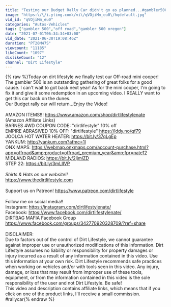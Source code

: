 ```yaml
---
title: "Testing our Budget Rally Car didn't go as planned...#gambler500 #offroadfails"
image: "https:\/\/i.ytimg.com\/vi\/qVOjiMm_eu0\/hqdefault.jpg"
vid_id: "qVOjiMm_eu0"
categories: "Autos-Vehicles"
tags: ["gambler 500","off road","gambler 500 oregon"]
date: "2021-07-01T06:34:34+03:00"
vid_date: "2021-06-30T19:08:46Z"
duration: "PT20M47S"
viewcount: "11185"
likeCount: "1097"
dislikeCount: "12"
channel: "Dirt Lifestyle"
---
```

{% raw %}Today on dirt lifestyle we finally test our Off-road mini cooper! The gambler 500 is an outstanding gathering of great folks for a good cause. I can't wait to got back next year! As for the mini cooper, I'm going to fix it and give it some redemption in an upcoming video. I REALLY want to get this car back on the dunes. <br />Our Budget rally car will return...Enjoy the Video!<br /><br />AMAZON ITEMS!!!   <a rel="nofollow" target="blank" href="https://www.amazon.com/shop/dirtlifestylenate">https://www.amazon.com/shop/dirtlifestylenate</a><br />(Amazon Affiliate Links)<br />BARNES 4WD COUPON CODE: &quot;dirtlifestyle&quot; 10% off<br />EMPIRE ABRASIVED 10% OFF: &quot;dirtlifestyle&quot; <a rel="nofollow" target="blank" href="https://lddy.no/qf79">https://lddy.no/qf79</a><br />JOOLCA HOT WATER HEATER:  <a rel="nofollow" target="blank" href="https://bit.ly/37qLgEp">https://bit.ly/37qLgEp</a><br />YANKUM:   <a rel="nofollow" target="blank" href="http://yankum.com?afmc=1l">http://yankum.com?afmc=1l</a><br />ONX MAPS:   <a rel="nofollow" target="blank" href="https://webmap.onxmaps.com/account-purchase.html?app=offroad&amp;product=offroad_premium_year&amp;fpr=nate12">https://webmap.onxmaps.com/account-purchase.html?app=offroad&amp;product=offroad_premium_year&amp;fpr=nate12</a><br />MIDLAND RADIOS: <a rel="nofollow" target="blank" href="https://bit.ly/2IjmlZD">https://bit.ly/2IjmlZD</a><br />STEP 22: <a rel="nofollow" target="blank" href="https://bit.ly/3mLIIVP">https://bit.ly/3mLIIVP</a><br /><br />*Shirts &amp; Hats on our website!!*<br /><a rel="nofollow" target="blank" href="https://www.thedirtlifestyle.com">https://www.thedirtlifestyle.com</a><br /><br />Support us on Patreon!   <a rel="nofollow" target="blank" href="https://www.patreon.com/dirtlifestyle">https://www.patreon.com/dirtlifestyle</a><br /><br />Follow me on social media!!<br />Instagram: <a rel="nofollow" target="blank" href="https://instagram.com/dirtlifestylenate/">https://instagram.com/dirtlifestylenate/</a><br />Facebook: <a rel="nofollow" target="blank" href="https://www.facebook.com/dirtlifestylenate/">https://www.facebook.com/dirtlifestylenate/</a><br />DiRTBAG MAFIA Facebook Group<br /><a rel="nofollow" target="blank" href="https://www.facebook.com/groups/342770920328709/?ref=share">https://www.facebook.com/groups/342770920328709/?ref=share</a><br /><br />DISCLAIMER:<br />Due to factors out of the control of Dirt Lifestyle, we cannot guarantee against improper use or unauthorized modifications of this information. Dirt Lifestyle assumes no liability or responsibility for property damages or injury incurred as a result of any information contained in this video. Use this information at your own risk. Dirt Lifestyle recommends safe practices when working on vehicles and/or with tools seen in this video. Any injury, damage, or loss that may result from improper use of these tools, equipment, or from the information contained in this video is the sole responsibility of the user and not Dirt Lifestyle. Be safe!<br />This video and description contains affiliate links, which means that if you click on one of the product links, I'll receive a small commission.<br />#rallycar{% endraw %}
